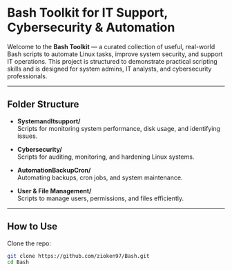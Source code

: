 # Bash Toolkit for IT Support, Cybersecurity & Automation

Welcome to the **Bash Toolkit** — a curated collection of useful, real-world Bash scripts to automate Linux tasks, improve system security, and support IT operations. This project is structured to demonstrate practical scripting skills and is designed for system admins, IT analysts, and cybersecurity professionals.

---

## Folder Structure

- **SystemandItsupport/**  
  Scripts for monitoring system performance, disk usage, and identifying issues.

- **Cybersecurity/**  
  Scripts for auditing, monitoring, and hardening Linux systems.

- **AutomationBackupCron/**  
  Automating backups, cron jobs, and system maintenance.

- **User & File Management/**  
  Scripts to manage users, permissions, and files efficiently.

---

##  How to Use

Clone the repo:

```bash
git clone https://github.com/zioken97/Bash.git
cd Bash
